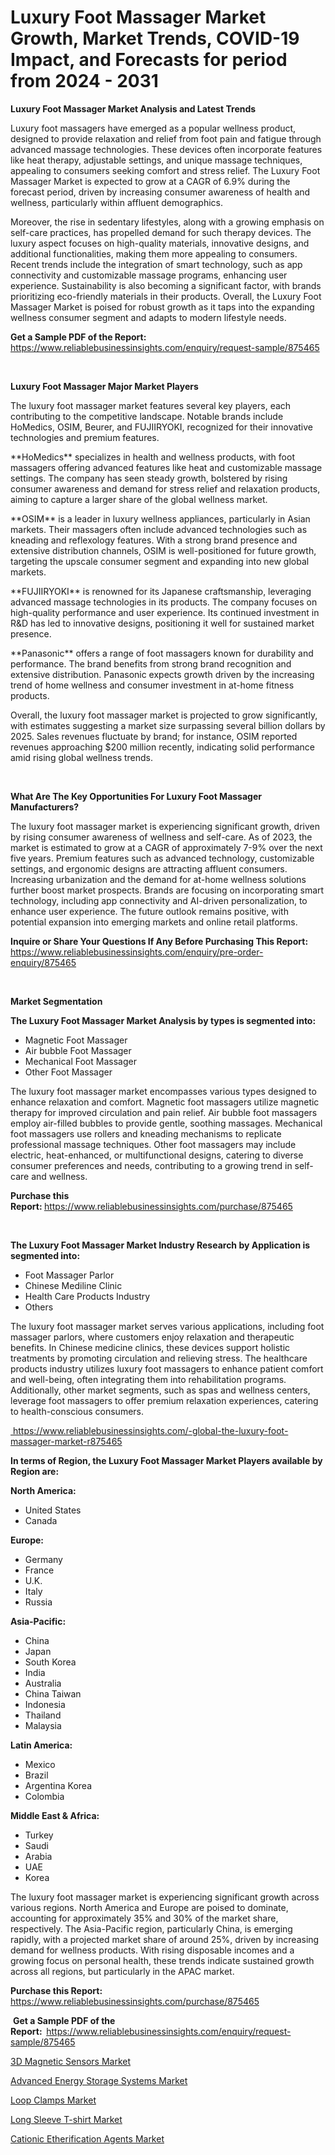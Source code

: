 <p><h1>Luxury Foot Massager Market Growth, Market Trends, COVID-19 Impact, and Forecasts for period from 2024 - 2031</h1></p><p><strong>Luxury Foot Massager Market Analysis and Latest Trends</strong></p>
<p><p>Luxury foot massagers have emerged as a popular wellness product, designed to provide relaxation and relief from foot pain and fatigue through advanced massage technologies. These devices often incorporate features like heat therapy, adjustable settings, and unique massage techniques, appealing to consumers seeking comfort and stress relief. The Luxury Foot Massager Market is expected to grow at a CAGR of 6.9% during the forecast period, driven by increasing consumer awareness of health and wellness, particularly within affluent demographics. </p><p>Moreover, the rise in sedentary lifestyles, along with a growing emphasis on self-care practices, has propelled demand for such therapy devices. The luxury aspect focuses on high-quality materials, innovative designs, and additional functionalities, making them more appealing to consumers. Recent trends include the integration of smart technology, such as app connectivity and customizable massage programs, enhancing user experience. Sustainability is also becoming a significant factor, with brands prioritizing eco-friendly materials in their products. Overall, the Luxury Foot Massager Market is poised for robust growth as it taps into the expanding wellness consumer segment and adapts to modern lifestyle needs.</p></p>
<p><strong>Get a Sample PDF of the Report:&nbsp;</strong> <a href="https://www.reliablebusinessinsights.com/enquiry/request-sample/875465">https://www.reliablebusinessinsights.com/enquiry/request-sample/875465</a></p>
<p>&nbsp;</p>
<p><strong>Luxury Foot Massager Major Market Players</strong></p>
<p><p>The luxury foot massager market features several key players, each contributing to the competitive landscape. Notable brands include HoMedics, OSIM, Beurer, and FUJIIRYOKI, recognized for their innovative technologies and premium features.</p><p>**HoMedics** specializes in health and wellness products, with foot massagers offering advanced features like heat and customizable massage settings. The company has seen steady growth, bolstered by rising consumer awareness and demand for stress relief and relaxation products, aiming to capture a larger share of the global wellness market.</p><p>**OSIM** is a leader in luxury wellness appliances, particularly in Asian markets. Their massagers often include advanced technologies such as kneading and reflexology features. With a strong brand presence and extensive distribution channels, OSIM is well-positioned for future growth, targeting the upscale consumer segment and expanding into new global markets.</p><p>**FUJIIRYOKI** is renowned for its Japanese craftsmanship, leveraging advanced massage technologies in its products. The company focuses on high-quality performance and user experience. Its continued investment in R&D has led to innovative designs, positioning it well for sustained market presence.</p><p>**Panasonic** offers a range of foot massagers known for durability and performance. The brand benefits from strong brand recognition and extensive distribution. Panasonic expects growth driven by the increasing trend of home wellness and consumer investment in at-home fitness products.</p><p>Overall, the luxury foot massager market is projected to grow significantly, with estimates suggesting a market size surpassing several billion dollars by 2025. Sales revenues fluctuate by brand; for instance, OSIM reported revenues approaching $200 million recently, indicating solid performance amid rising global wellness trends.</p></p>
<p>&nbsp;</p>
<p><strong>What Are The Key Opportunities For Luxury Foot Massager Manufacturers?</strong></p>
<p><p>The luxury foot massager market is experiencing significant growth, driven by rising consumer awareness of wellness and self-care. As of 2023, the market is estimated to grow at a CAGR of approximately 7-9% over the next five years. Premium features such as advanced technology, customizable settings, and ergonomic designs are attracting affluent consumers. Increasing urbanization and the demand for at-home wellness solutions further boost market prospects. Brands are focusing on incorporating smart technology, including app connectivity and AI-driven personalization, to enhance user experience. The future outlook remains positive, with potential expansion into emerging markets and online retail platforms.</p></p>
<p><strong>Inquire or Share Your Questions If Any Before Purchasing This Report:</strong> <a href="https://www.reliablebusinessinsights.com/enquiry/pre-order-enquiry/875465">https://www.reliablebusinessinsights.com/enquiry/pre-order-enquiry/875465</a></p>
<p>&nbsp;</p>
<p><strong>Market Segmentation</strong></p>
<p><strong>The Luxury Foot Massager Market Analysis by types is segmented into:</strong></p>
<p><ul><li>Magnetic Foot Massager</li><li>Air bubble Foot Massager</li><li>Mechanical Foot Massager</li><li>Other Foot Massager</li></ul></p>
<p><p>The luxury foot massager market encompasses various types designed to enhance relaxation and comfort. Magnetic foot massagers utilize magnetic therapy for improved circulation and pain relief. Air bubble foot massagers employ air-filled bubbles to provide gentle, soothing massages. Mechanical foot massagers use rollers and kneading mechanisms to replicate professional massage techniques. Other foot massagers may include electric, heat-enhanced, or multifunctional designs, catering to diverse consumer preferences and needs, contributing to a growing trend in self-care and wellness.</p></p>
<p><strong>Purchase this Report:&nbsp;</strong><a href="https://www.reliablebusinessinsights.com/purchase/875465">https://www.reliablebusinessinsights.com/purchase/875465</a></p>
<p>&nbsp;</p>
<p><strong>The Luxury Foot Massager Market Industry Research by Application is segmented into:</strong></p>
<p><ul><li>Foot Massager Parlor</li><li>Chinese Mediline Clinic</li><li>Health Care Products Industry</li><li>Others</li></ul></p>
<p><p>The luxury foot massager market serves various applications, including foot massager parlors, where customers enjoy relaxation and therapeutic benefits. In Chinese medicine clinics, these devices support holistic treatments by promoting circulation and relieving stress. The healthcare products industry utilizes luxury foot massagers to enhance patient comfort and well-being, often integrating them into rehabilitation programs. Additionally, other market segments, such as spas and wellness centers, leverage foot massagers to offer premium relaxation experiences, catering to health-conscious consumers.</p></p>
<p><a href="https://www.reliablebusinessinsights.com/-global-the-luxury-foot-massager-market-r875465">&nbsp;https://www.reliablebusinessinsights.com/-global-the-luxury-foot-massager-market-r875465</a></p>
<p><strong>In terms of Region, the Luxury Foot Massager Market Players available by Region are:</strong></p>
<p>
    <p> <strong> North America: </strong>
        <ul>
            <li>United States</li>
            <li>Canada</li>
        </ul>
        </p> 
    <p> <strong> Europe: </strong>
        <ul>
            <li>Germany</li>
            <li>France</li>
            <li>U.K.</li>
            <li>Italy</li>
            <li>Russia</li>
        </ul>
        </p> 
    <p> <strong> Asia-Pacific: </strong>
        <ul>
            <li>China</li>
            <li>Japan</li>
            <li>South Korea</li>
            <li>India</li>
            <li>Australia</li>
            <li>China Taiwan</li>
            <li>Indonesia</li>
            <li>Thailand</li>
            <li>Malaysia</li>
        </ul>
        </p> 
    <p> <strong> Latin America: </strong>
        <ul>
            <li>Mexico</li>
            <li>Brazil</li>
            <li>Argentina Korea</li>
            <li>Colombia</li>
        </ul>
        </p> 
    <p> <strong> Middle East & Africa: </strong>
        <ul>
            <li>Turkey</li>
            <li>Saudi</li>
            <li>Arabia</li>
            <li>UAE</li>
            <li>Korea</li>
        </ul>
    </p>
    </p>
<p><p>The luxury foot massager market is experiencing significant growth across various regions. North America and Europe are poised to dominate, accounting for approximately 35% and 30% of the market share, respectively. The Asia-Pacific region, particularly China, is emerging rapidly, with a projected market share of around 25%, driven by increasing demand for wellness products. With rising disposable incomes and a growing focus on personal health, these trends indicate sustained growth across all regions, but particularly in the APAC market.</p></p>
<p><strong>Purchase this Report: </strong><a href="https://www.reliablebusinessinsights.com/purchase/875465">https://www.reliablebusinessinsights.com/purchase/875465</a></p>
<p>&nbsp;<strong>Get a Sample PDF of the Report:&nbsp;&nbsp;</strong><a href="https://www.reliablebusinessinsights.com/enquiry/request-sample/875465">https://www.reliablebusinessinsights.com/enquiry/request-sample/875465</a></p>
<p><strong></strong></p>
<p><p><a href="https://www.linkedin.com/pulse/3d-magnetic-sensors-market-outlook-complete-industry-bx4oe?trackingId=BEimHvmNR1KS2crhOLyVPg%3D%3D">3D Magnetic Sensors Market</a></p><p><a href="https://www.linkedin.com/pulse/advanced-energy-storage-systems-market-global-regional-analysis-gfznc?trackingId=ZcWnNDZ0SmCQzWltqJNFpg%3D%3D">Advanced Energy Storage Systems Market</a></p><p><a href="https://github.com/nicoletavirag/Market-Research-Report-List-5/blob/main/loop-clamps-market.md">Loop Clamps Market</a></p><p><a href="https://github.com/mauripalmi/Market-Research-Report-List-5/blob/main/long-sleeve-t-shirt-market.md">Long Sleeve T-shirt Market</a></p><p><a href="https://issuu.com/reportprime-2/docs/cationic-etherification-agents-mark_d8bcc885d75003">Cationic Etherification Agents Market</a></p></p>